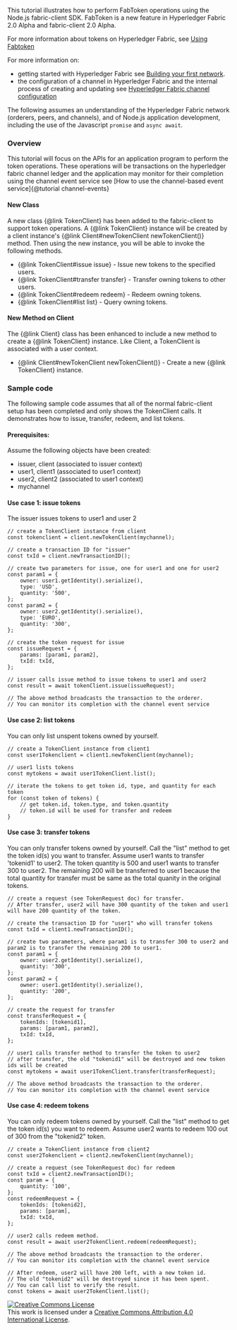
This tutorial illustrates how to perform FabToken operations using
the Node.js fabric-client SDK. FabToken is a new feature in
Hyperledger Fabric 2.0 Alpha and fabric-client 2.0 Alpha.

For more information about tokens on Hyperledger Fabric, see
[Using Fabtoken](https://hyperledger-fabric.readthedocs.io/en/latest/token/FabToken.html)

For more information on:
* getting started with Hyperledger Fabric see
[Building your first network](http://hyperledger-fabric.readthedocs.io/en/latest/build_network.html).
* the configuration of a channel in Hyperledger Fabric and the internal
process of creating and updating see
[Hyperledger Fabric channel configuration](http://hyperledger-fabric.readthedocs.io/en/latest/configtx.html)

The following assumes an understanding of the Hyperledger Fabric network
(orderers, peers, and channels), and of Node.js application development,
including the use of the Javascript `promise` and `async await`.

### Overview

This tutorial will focus on the APIs for an application program to perform
the token operations. These operations will be transactions on the hyperledger fabric
channel ledger and the application may monitor for their completion using the channel
event service see [How to use the channel-based event service]{@tutorial channel-events}

#### New Class

A new class {@link TokenClient} has been added to the fabric-client to support token operations.
A {@link TokenClient} instance will be created by a client instance's
{@link Client#newTokenClient newTokenClient()} method.
Then using the new instance, you will be able to invoke the following methods.

* {@link TokenClient#issue issue} - Issue new tokens to the specified users.
* {@link TokenClient#transfer transfer} - Transfer owning tokens to other users.
* {@link TokenClient#redeem redeem} - Redeem owning tokens.
* {@link TokenClient#list list} - Query owning tokens.

#### New Method on Client

The {@link Client} class has been enhanced to include a new method to create
a {@link TokenClient} instance. Like Client, a TokenClient is associated with a user context.

* {@link Client#newTokenClient newTokenClient()} - Create a new {@link TokenClient} instance.

### Sample code

The following sample code assumes that all of the normal fabric-client setup
has been completed and only shows the TokenClient calls.
It demonstrates how to issue, transfer, redeem, and list tokens.

#### Prerequisites:

Assume the following objects have been created:

* issuer, client (associated to issuer context)
* user1, client1 (associated to user1 context)
* user2, client2 (associated to user1 context)
* mychannel

#### Use case 1: issue tokens
The issuer issues tokens to user1 and user 2

```
// create a TokenClient instance from client
const tokenclient = client.newTokenClient(mychannel);

// create a transaction ID for "issuer"
const txId = client.newTransactionID();

// create two parameters for issue, one for user1 and one for user2
const param1 = {
	owner: user1.getIdentity().serialize(),
	type: 'USD',
	quantity: '500',
};
const param2 = {
	owner: user2.getIdentity().serialize(),
	type: 'EURO',
	quantity: '300',
};

// create the token request for issue
const issueRequest = {
	params: [param1, param2],
	txId: txId,
};

// issuer calls issue method to issue tokens to user1 and user2
const result = await tokenClient.issue(issueRequest);

// The above method broadcasts the transaction to the orderer.
// You can monitor its completion with the channel event service
```

#### Use case 2: list tokens
You can only list unspent tokens owned by yourself.
```
// create a TokenClient instance from client1
const user1Tokenclient = client1.newTokenClient(mychannel);

// user1 lists tokens
const mytokens = await user1TokenClient.list();

// iterate the tokens to get token id, type, and quantity for each token
for (const token of tokens) {
	// get token.id, token.type, and token.quantity
	// token.id will be used for transfer and redeem
}
```

#### Use case 3: transfer tokens
You can only transfer tokens owned by yourself. Call the "list" method to get the token id(s) you want to transfer.
Assume user1 wants to transfer 'tokenid1' to user2. The token quantity is 500 and
user1 wants to transfer 300 to user2.  The remaining 200 will be transferred to user1
because the total quantity for transfer must be same as the total quanity in the original tokens.

```
// create a request (see TokenRequest doc) for transfer.
// After transfer, user2 will have 300 quantity of the token and user1 will have 200 quantity of the token.

// create the transaction ID for "user1" who will transfer tokens
const txId = client1.newTransactionID();

// create two parameters, where param1 is to transfer 300 to user2 and param2 is to transfer the remaining 200 to user1.
const param1 = {
	owner: user2.getIdentity().serialize(),
	quantity: '300',
};
const param2 = {
	owner: user1.getIdentity().serialize(),
	quantity: '200',
};

// create the request for transfer
const transferRequest = {
	tokenIds: [tokenid1],
	params: [param1, param2],
	txId: txId,
};

// user1 calls transfer method to transfer the token to user2
// after transfer, the old "tokenid1" will be destroyed and new token ids will be created
const mytokens = await user1TokenClient.transfer(transferRequest);

// The above method broadcasts the transaction to the orderer.
// You can monitor its completion with the channel event service
```

#### Use case 4: redeem tokens
You can only redeem tokens owned by yourself. Call the "list" method to get the token id(s) you want to redeem.
Assume user2 wants to redeem 100 out of 300 from the "tokenid2" token.
```
// create a TokenClient instance from client2
const user2Tokenclient = client2.newTokenClient(mychannel);

// create a request (see TokenRequest doc) for redeem
const txId = client2.newTransactionID();
const param = {
	quantity: '100',
};
const redeemRequest = {
	tokenIds: [tokenid2],
	params: [param],
	txId: txId,
};

// user2 calls redeem method.
const result = await user2TokenClient.redeem(redeemRequest);

// The above method broadcasts the transaction to the orderer.
// You can monitor its completion with the channel event service

// After redeem, user2 will have 200 left, with a new token id.
// The old "tokenid2" will be destroyed since it has been spent.
// You can call list to verify the result.
const tokens = await user2TokenClient.list();
```

<a rel="license" href="http://creativecommons.org/licenses/by/4.0/">
<img alt="Creative Commons License" style="border-width:0" src="https://i.creativecommons.org/l/by/4.0/88x31.png" /></a>
<br />This work is licensed under a <a rel="license" href="http://creativecommons.org/licenses/by/4.0/">
Creative Commons Attribution 4.0 International License</a>.
